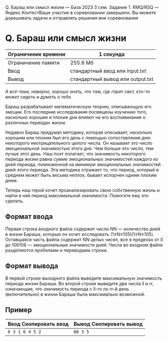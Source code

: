 Q. Бараш или смысл жизни — База 2023 3 сем. Задание 1. RMQ/RSQ — Яндекс.КонтестВаше участие в соревновании завершено. Вы можете дорешивать задачи и отправлять решения вне соревнования

# Q. Бараш или смысл жизни

| Ограничение времени | 1 секунда |
| --- | --- |
| Ограничение памяти | 255.6 Мб |
| Ввод | стандартный ввод или input.txt |
| Вывод | стандартный вывод или output.txt |

*А всё-таки, наверно, хорошо знать, что там, где горит свет, кто-то может сидеть и думать о тебе.*

Бараш разрабатывает математическую теорию, описывающую его эмоции. Его последние исследования посвящены изучению того, насколько хорошие и плохие дни влияют на его воспоминания о различных периодах жизни.

Недавно Бараш придумал методику, которая описывает, насколько хорошим или плохим был его день с помощью сопоставления дню некоторого неотрицательного целого числа. Он называет это число эмоциональной значимостью этого дня. Чем больше это число, тем лучше этот день. Наш поэт полагает, что значимость некоторого периода жизни равна сумме эмоциональных значимостей каждого из дней периода, помноженной на минимум эмоциональных значимостей дней этого периода. Эта методика отражает то, что период, который в среднем может быть весьма неплох, бывает испорчен одним плохим днем.

Теперь наш герой хочет проанализировать свою собственную жизнь и найти в ней период максимальной значимости. Помогите ему это сделать.

## Формат ввода

Первая строка входного файла содержит число NN — количество дней в жизни Бараша, которые он хочет исследовать (1≤N≤105)(1≤N≤105). Оставшаяся часть файла содержит NN целых чисел, все в пределах от 0 до 106106 — эмоциональные значимости дней. Числа во входном файле разделяются пробелами и переводами строки.

## Формат вывода

В первой строке выходного файла выведите максимальную значимость периода жизни Бараша. Во второй строке выведите два числа ll и rr, означающие, что значимость периода с ll-го по rr-й день (включительно) в жизни Бараша была максимально возможной.

## Пример

| Ввод Скопировать ввод | Вывод Скопировать вывод |
| --- | --- |
| `6 3 1 6 4 5 2 ` | `60 3 5 ` |
